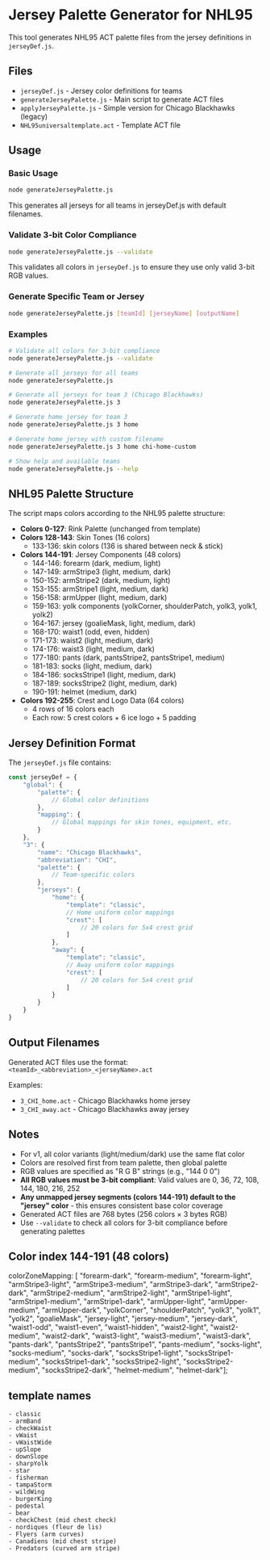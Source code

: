 # Jersey Palette Generator for NHL95

This tool generates NHL95 ACT palette files from the jersey definitions in `jerseyDef.js`.

## Files

- `jerseyDef.js` - Jersey color definitions for teams
- `generateJerseyPalette.js` - Main script to generate ACT files
- `applyJerseyPalette.js` - Simple version for Chicago Blackhawks (legacy)
- `NHL95universaltemplate.act` - Template ACT file

## Usage

### Basic Usage
```bash
node generateJerseyPalette.js
```
This generates all jerseys for all teams in jerseyDef.js with default filenames.

### Validate 3-bit Color Compliance
```bash
node generateJerseyPalette.js --validate
```
This validates all colors in `jerseyDef.js` to ensure they use only valid 3-bit RGB values.

### Generate Specific Team or Jersey
```bash
node generateJerseyPalette.js [teamId] [jerseyName] [outputName]
```

### Examples
```bash
# Validate all colors for 3-bit compliance
node generateJerseyPalette.js --validate

# Generate all jerseys for all teams
node generateJerseyPalette.js

# Generate all jerseys for team 3 (Chicago Blackhawks)
node generateJerseyPalette.js 3

# Generate home jersey for team 3
node generateJerseyPalette.js 3 home

# Generate home jersey with custom filename
node generateJerseyPalette.js 3 home chi-home-custom

# Show help and available teams
node generateJerseyPalette.js --help
```

## NHL95 Palette Structure

The script maps colors according to the NHL95 palette structure:

- **Colors 0-127**: Rink Palette (unchanged from template)
- **Colors 128-143**: Skin Tones (16 colors)
  - 133-136: skin colors (136 is shared between neck & stick)
- **Colors 144-191**: Jersey Components (48 colors)
  - 144-146: forearm (dark, medium, light)
  - 147-149: armStripe3 (light, medium, dark)
  - 150-152: armStripe2 (dark, medium, light)
  - 153-155: armStripe1 (light, medium, dark)
  - 156-158: armUpper (light, medium, dark)
  - 159-163: yolk components (yolkCorner, shoulderPatch, yolk3, yolk1, yolk2)
  - 164-167: jersey (goalieMask, light, medium, dark)
  - 168-170: waist1 (odd, even, hidden)
  - 171-173: waist2 (light, medium, dark)
  - 174-176: waist3 (light, medium, dark)
  - 177-180: pants (dark, pantsStripe2, pantsStripe1, medium)
  - 181-183: socks (light, medium, dark)
  - 184-186: socksStripe1 (light, medium, dark)
  - 187-189: socksStripe2 (light, medium, dark)
  - 190-191: helmet (medium, dark)
- **Colors 192-255**: Crest and Logo Data (64 colors)
  - 4 rows of 16 colors each
  - Each row: 5 crest colors + 6 ice logo + 5 padding

## Jersey Definition Format

The `jerseyDef.js` file contains:

```javascript
const jerseyDef = {
    "global": {
        "palette": {
            // Global color definitions
        },
        "mapping": {
            // Global mappings for skin tones, equipment, etc.
        }
    },
    "3": {
        "name": "Chicago Blackhawks",
        "abbreviation": "CHI",
        "palette": {
            // Team-specific colors
        },
        "jerseys": {
            "home": {
                "template": "classic",
                // Home uniform color mappings
                "crest": [
                    // 20 colors for 5x4 crest grid
                ]
            },
            "away": {
                "template": "classic", 
                // Away uniform color mappings
                "crest": [
                    // 20 colors for 5x4 crest grid
                ]
            }
        }
    }
}
```

## Output Filenames

Generated ACT files use the format: `<teamId>_<abbreviation>_<jerseyName>.act`

Examples:
- `3_CHI_home.act` - Chicago Blackhawks home jersey
- `3_CHI_away.act` - Chicago Blackhawks away jersey

## Notes

- For v1, all color variants (light/medium/dark) use the same flat color
- Colors are resolved first from team palette, then global palette
- RGB values are specified as "R G B" strings (e.g., "144 0 0")
- **All RGB values must be 3-bit compliant**: Valid values are 0, 36, 72, 108, 144, 180, 216, 252
- **Any unmapped jersey segments (colors 144-191) default to the "jersey" color** - this ensures consistent base color coverage
- Generated ACT files are 768 bytes (256 colors × 3 bytes RGB)
- Use `--validate` to check all colors for 3-bit compliance before generating palettes

## Color index 144-191 (48 colors)
colorZoneMapping: [
    "forearm-dark", "forearm-medium", "forearm-light",
    "armStripe3-light", "armStripe3-medium", "armStripe3-dark",
    "armStripe2-dark", "armStripe2-medium", "armStripe2-light",
    "armStripe1-light", "armStripe1-medium", "armStripe1-dark",
    "armUpper-light", "armUpper-medium", "armUpper-dark",
    "yolkCorner", "shoulderPatch", "yolk3", "yolk1", "yolk2",
    "goalieMask", "jersey-light", "jersey-medium", "jersey-dark",
    "waist1-odd", "waist1-even", "waist1-hidden",
    "waist2-light", "waist2-medium", "waist2-dark",
    "waist3-light", "waist3-medium", "waist3-dark",
    "pants-dark", "pantsStripe2", "pantsStripe1", "pants-medium",
    "socks-light", "socks-medium", "socks-dark",
    "socksStripe1-light", "socksStripe1-medium", "socksStripe1-dark",
    "socksStripe2-light", "socksStripe2-medium", "socksStripe2-dark",
    "helmet-medium", "helmet-dark"];

## template names
    - classic
    - armBand
    - checkWaist
    - vWaist
    - vWaistWide
    - upSlope
    - downSlope
    - sharpYolk
    - star
    - fisherman
    - tampaStorm
    - wildWing
    - burgerKing
    - pedestal
    - bear
    - checkChest (mid chest check)
    - nordiques (fleur de lis)
    - Flyers (arm curves)
    - Canadiens (mid chest stripe)
    - Predators (curved arm stripe)